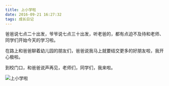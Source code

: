 ```yaml
---
title: 上小学啦
date: 2016-09-21 16:27:32
tags: 成长日记
---
```


爸爸说七点二十出发，爷爷说七点三十出发，听老爸的，都有点迫不及待和老师、同学们开始今天的学习啦。

在路上和爸爸聊着幼儿园的朋友们，爸爸说我马上就要结交更多的好朋友啦，我开心极啦。

到校门口，和爸爸说声再见，老师们，同学们，我来啦。

![上小学啦](https://whqet.github.io/lovelyGirl/images/001.jpg "上小学啦")